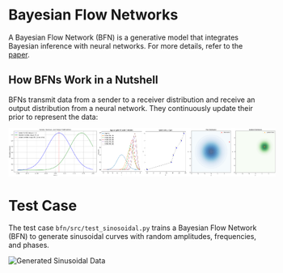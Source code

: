 # Bayesian Flow Networks

A Bayesian Flow Network (BFN) is a generative model that integrates Bayesian inference with neural networks. For more details, refer to the [paper](https://arxiv.org/abs/2308.07037).

## How BFNs Work in a Nutshell

BFNs transmit data from a sender to a receiver distribution and receive an output distribution from a neural network. They continuously update their prior to represent the data:

<div style="display: flex; justify-content: space-around;">
  <img src="assets/sro_dist.png" alt="SRO Distribution" width="35%">
  <img src="assets/update_dist.png" alt="Update Distribution" width="35%">
<img src="assets/updated_dist.png" alt="Updated Distribution" width="35%">
</div>

# Test Case

The test case `bfn/src/test_sinosoidal.py` trains a Bayesian Flow Network (BFN) to generate sinusoidal curves with random amplitudes, frequencies, and phases.

<div align="left">
  <img src="assets/gen_sin.gif" alt="Generated Sinusoidal Data" width="40%">
</div>